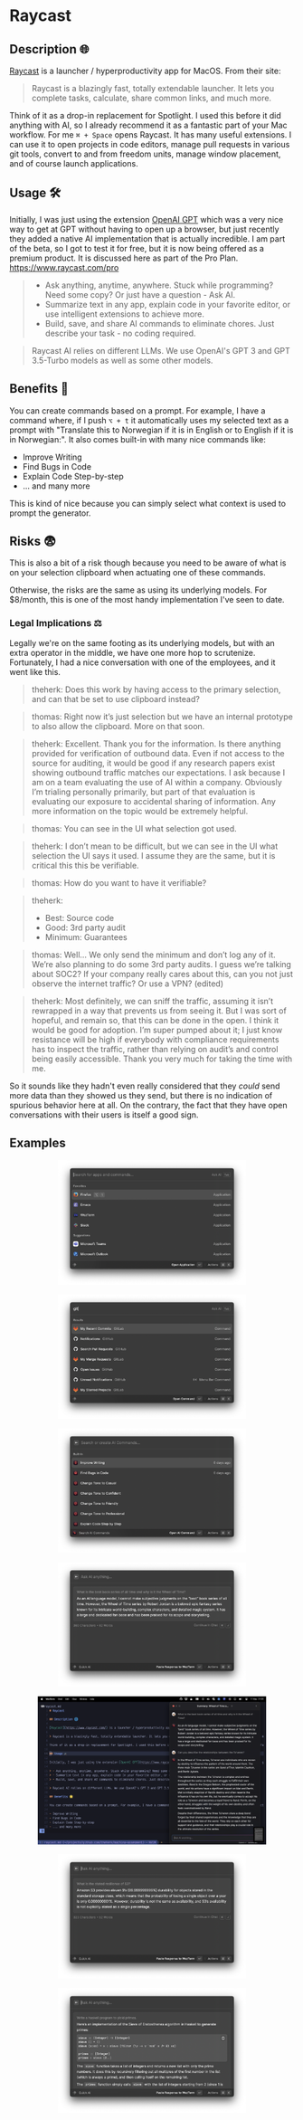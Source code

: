 # Raycast

## Description 🌐

[Raycast](https://www.raycast.com/) is a launcher / hyperproductivity app for MacOS. From their site:

> Raycast is a blazingly fast, totally extendable launcher. It lets you complete tasks, calculate, share common links, and much more.

Think of it as a drop-in replacement for Spotlight. I used this before it did anything with AI, so I already recommend it as a fantastic part of your Mac workflow. For me `⌘ + Space` opens Raycast. It has many useful extensions. I can use it to open projects in code editors, manage pull requests in various git tools, convert to and from freedom units, manage window placement, and of course launch applications.

## Usage 🛠️

Initially, I was just using the extension [OpenAI GPT](https://www.raycast.com/simicvm/openai-gpt) which was a very nice way to get at GPT without having to open up a browser, but just recently they added a native AI implementation that is actually incredible. I am part of the beta, so I got to test it for free, but it is now being offered as a premium product. It is discussed here as part of the Pro Plan. https://www.raycast.com/pro

> - Ask anything, anytime, anywhere. Stuck while programming? Need some copy? Or just have a question - Ask AI.
> - Summarize text in any app, explain code in your favorite editor, or use intelligent extensions to achieve more.
> - Build, save, and share AI commands to eliminate chores. Just describe your task - no coding required.

> Raycast AI relies on different LLMs. We use OpenAI's GPT 3 and GPT 3.5-Turbo models as well as some other models.

## Benefits 🌟

You can create commands based on a prompt. For example, I have a command where, if I push `⌥ + t` it automatically uses my selected text as a prompt with "Translate this to Norwegian if it is in English or to English if it is in Norwegian:". It also comes built-in with many nice commands like:

- Improve Writing
- Find Bugs in Code
- Explain Code Step-by-step
- ... and many more

This is kind of nice because you can simply select what context is used to prompt the generator.

## Risks 😨

This is also a bit of a risk though because you need to be aware of what is on your selection clipboard when actuating one of these commands.

Otherwise, the risks are the same as using its underlying models. For $8/month, this is one of the most handy implementation I've seen to date.

### Legal Implications ⚖️

Legally we're on the same footing as its underlying models, but with an extra operator in the middle, we have one more hop to scrutenize. Fortunately, I had a nice conversation with one of the employees, and it went like this.


> theherk: Does this work by having access to the primary selection, and can that be set to use clipboard instead?

> thomas: Right now it’s just selection but we have an internal prototype to also allow the clipboard. More on that soon.

> theherk: Excellent. Thank you for the information. Is there anything provided for verification of outbound data. Even if not access to the source for auditing, it would be good if any research papers exist showing outbound traffic matches our expectations.
> I ask because I am on a team evaluating the use of AI within a company. Obviously I’m trialing personally primarily, but part of that evaluation is evaluating our exposure to accidental sharing of information. Any more information on the topic would be extremely helpful.

> thomas: You can see in the UI what selection got used.

> theherk: I don’t mean to be difficult, but we can see in the UI what selection the UI says it used. I assume they are the same, but it is critical this this be verifiable.

> thomas: How do you want to have it verifiable?

> theherk:
> - Best: Source code
> - Good: 3rd party audit
> - Minimum: Guarantees

> thomas: Well… We only send the minimum and don’t log any of it. We’re also planning to do some 3rd party audits. I guess we’re talking about SOC2?
> If your company really cares about this, can you not just observe the internet traffic? Or use a VPN? (edited)

> theherk: Most definitely, we can sniff the traffic, assuming it isn’t rewrapped in a way that prevents us from seeing it. But I was sort of hopeful, and remain so, that this can be done in the open. I think it would be good for adoption.
> I’m super pumped about it; I just know resistance will be high if everybody with compliance requirements has to inspect the traffic, rather than relying on audit’s and control being easily accessible. Thank you very much for taking the time with me.

So it sounds like they hadn't even really considered that they *could* send more data than they showed us they send, but there is no indication of spurious behavior here at all. On the contrary, the fact that they have open conversations with their users is itself a good sign.

## Examples

<p align="center"><img width="66%" src="./img/raycast/main-interface.png" alt="Rayscast Main Interface" /></p>
<p align="center"><img width="66%" src="./img/raycast/git.png" alt="Some git commands" /></p>
<p align="center"><img width="66%" src="./img/raycast/ai-commands.png" alt="Some AI commands" /></p>
<p align="center"><img width="66%" src="./img/raycast/wot1.png" alt="Wheel of Time question" /></p>
<p align="center"><img width="80%" src="./img/raycast/wot2.png" alt="Wheel of Time continuation" /></p>
<p align="center"><img width="66%" src="./img/raycast/aws-s3.png" alt="AWS S3 question" /></p>
<p align="center"><img width="66%" src="./img/raycast/haskell-sieve.png" alt="Sieve of Eratosthenes in Haskell" /></p>
